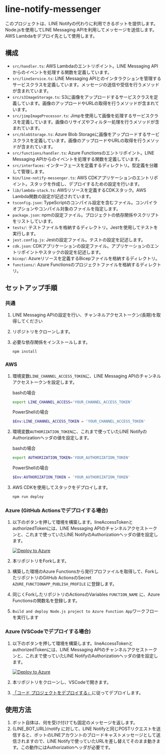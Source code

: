 # line-notify-messenger

このプロジェクトは、LINE Notifyの代わりに利用できるボットを提供します。Node.jsを使用してLINE Messaging APIを利用してメッセージを送信します。  
AWS Lambdaをデプロイ先として使用します。  

## 構成

- `src/handler.ts`: AWS Lambdaのエントリポイント。LINE Messaging APIからのイベントを処理する関数を定義しています。
- `src/lineService.ts`: LINE Messaging APIとのインタラクションを管理するサービスクラスを定義しています。メッセージの送信や受信を行うメソッドが含まれています。
- `src/s3ImageStorage.ts`: S3に画像をアップロードするサービスクラスを定義しています。画像のアップロードやURLの取得を行うメソッドが含まれています。
- `src/jimpImageProcessor.ts`: Jimpを使用して画像を処理するサービスクラスを定義しています。画像のリサイズやフィルター処理を行うメソッドが含まれています。
- `src/blobStorage.ts`: Azure Blob Storageに画像をアップロードするサービスクラスを定義しています。画像のアップロードやURLの取得を行うメソッドが含まれています。
- `src/functions/handler.ts`: Azure Functionsのエントリポイント。LINE Messaging APIからのイベントを処理する関数を定義しています。
- `src/interfaces`: インターフェースを定義するディレクトリ。型定義を分離して管理します。
- `bin/line-notify-messenger.ts`: AWS CDKアプリケーションのエントリポイント。スタックを作成し、デプロイするための設定を行います。
- `lib/lambda-stack.ts`: AWSリソースを定義するCDKスタック。AWS Lambda関数の設定が記述されています。
- `tsconfig.json`: TypeScriptのコンパイル設定を含むファイル。コンパイラオプションやコンパイル対象のファイルを指定します。
- `package.json`: npmの設定ファイル。プロジェクトの依存関係やスクリプトをリストしています。
- `tests/`: テストファイルを格納するディレクトリ。Jestを使用してテストを実行します。
- `jest.config.js`: Jestの設定ファイル。テストの設定を記述します。
- `cdk.json`: CDKアプリケーションの設定ファイル。アプリケーションのエントリポイントやスタックの設定を記述します。
- `bicep/`: Azureリソースを定義するBicepファイルを格納するディレクトリ。
- `functions/`: Azure Functionsのプロジェクトファイルを格納するディレクトリ。

## セットアップ手順

### 共通

1. LINE Messaging APIの設定を行い、チャンネルアクセストークン(長期)を取得してください
2. リポジトリをクローンします。
3. 必要な依存関係をインストールします。

   ```bash
   npm install
   ```

### AWS

1. 環境変数`LINE_CHANNEL_ACCESS_TOKEN`に、LINE Messaging APIのチャンネルアクセストークンを設定します。

   bashの場合

   ```bash
   export LINE_CHANNEL_ACCESS='YOUR_CHANNEL_ACCESS_TOKEN'
   ```

   PowerShellの場合

   ```powershell
   $Env:LINE_CHANNEL_ACCESS_TOKEN = 'YOUR_CHANNEL_ACCESS_TOKEN'
   ```

2. 環境変数`AUTHORIZATION_TOKEN`に、これまで使っていたLINE NotifyのAuthorizationヘッダの値を設定します。

   bashの場合

   ```bash
   export AUTHORIZATION_TOKEN='YOUR_AUTHORIZATION_TOKEN'
   ```

   PowerShellの場合

   ```powershell
   $Env:AUTHORIZATION_TOKEN = 'YOUR_AUTHORIZATION_TOKEN'
   ```

3. AWS CDKを使用してスタックをデプロイします。

   ```bash
   npm run deploy
   ```

### Azure (GitHub Actionsでデプロイする場合)

1. 以下のボタンを押して環境を構築します。lineAccessTokenとauthorizedTokenには、LINE Messaging APIのチャンネルアクセストークンと、これまで使っていたLINE NotifyのAuthorizationヘッダの値を設定します。

   [![Deploy to Azure](https://aka.ms/deploytoazurebutton)](https://portal.azure.com/#create/Microsoft.Template/uri/https%3A%2F%2Fkenichiro-kimura.github.io%2Fline-notify-messenger%2Fazuredeploy.json)

2. 本リポジトリをForkします。

3. 構築した環境のAzure Functionsから発行プロファイルを取得して、ForkしたリポジトリのGitHub ActionsのSecret `AZURE_FUNCTIONAPP_PUBLISH_PROFILE` に登録します。

4. 同じくForkしたリポジトリのActionsのVariables `FUNCTION_NAME` に、Azure Functionsの関数名を登録します。

5. `Build and deploy Node.js project to Azure Function App`ワークフローを実行します

### Azure (VSCodeでデプロイする場合)

1. 以下のボタンを押して環境を構築します。lineAccessTokenとauthorizedTokenには、LINE Messaging APIのチャンネルアクセストークンと、これまで使っていたLINE NotifyのAuthorizationヘッダの値を設定します。

   [![Deploy to Azure](https://aka.ms/deploytoazurebutton)](https://portal.azure.com/#create/Microsoft.Template/uri/https%3A%2F%2Fkenichiro-kimura.github.io%2Fline-notify-messenger%2Fazuredeploy.json)

2. 本リポジトリをクローンし、VSCodeで開きます。

3. [「コード プロジェクトをデプロイする」](https://learn.microsoft.com/ja-jp/azure/azure-functions/flex-consumption-how-to?tabs=azure-cli%2Cvs-code-publish&pivots=programming-language-javascript#deploy-your-code-project)に従ってデプロイします。

## 使用方法

1. ボット自体は、何を受け付けても固定のメッセージを返します。
2. {LINE_BOT_URL}/notify に対して、LINE Notifyと同じPOSTリクエストを送信すると、ボットのLINEアカウントのブロードキャストメッセージとして送信されますので、LINE Notifyで使っていたURLを差し替えてそのまま動きます。この動作にはAuthorizationヘッダが必要です。

